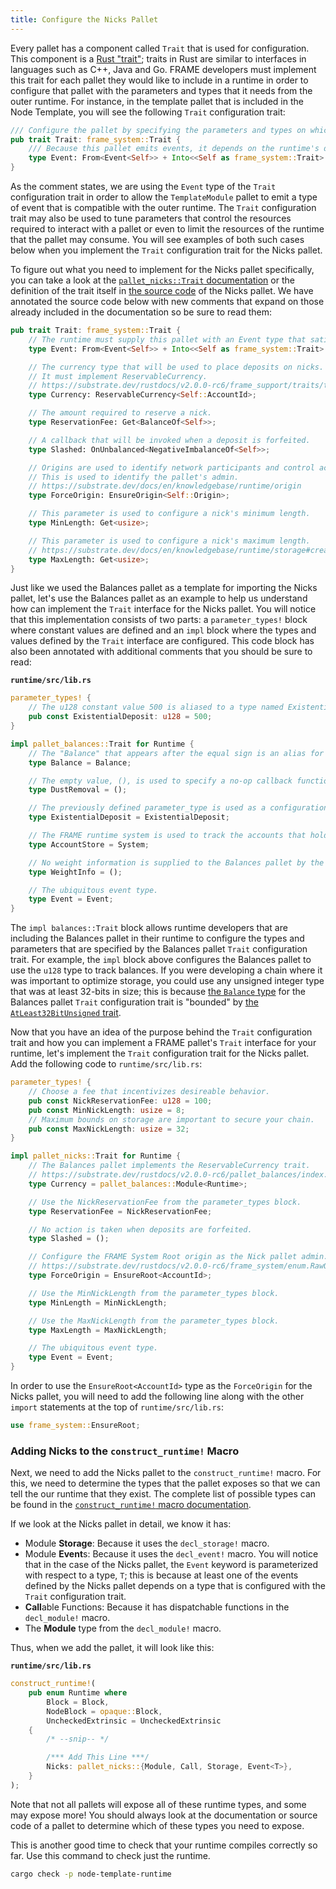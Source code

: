 ```yaml
---
title: Configure the Nicks Pallet
---
```


Every pallet has a component called `Trait` that is used for configuration. This component is a
[Rust "trait"](https://doc.rust-lang.org/book/ch10-02-traits.html); traits in Rust are similar to
interfaces in languages such as C++, Java and Go. FRAME developers must implement this trait for
each pallet they would like to include in a runtime in order to configure that pallet with the
parameters and types that it needs from the outer runtime. For instance, in the template pallet that
is included in the Node Template, you will see the following `Trait` configuration trait:

```rust
/// Configure the pallet by specifying the parameters and types on which it depends.
pub trait Trait: frame_system::Trait {
    /// Because this pallet emits events, it depends on the runtime's definition of an event.
    type Event: From<Event<Self>> + Into<<Self as frame_system::Trait>::Event>;
}
```

As the comment states, we are using the `Event` type of the `Trait` configuration trait in order to
allow the `TemplateModule` pallet to emit a type of event that is compatible with the outer runtime.
The `Trait` configuration trait may also be used to tune parameters that control the resources
required to interact with a pallet or even to limit the resources of the runtime that the pallet may
consume. You will see examples of both such cases below when you implement the `Trait` configuration
trait for the Nicks pallet.

To figure out what you need to implement for the Nicks pallet specifically, you can take a look at
the
[`pallet_nicks::Trait` documentation](https://substrate.dev/rustdocs/v2.0.0-rc6/pallet_nicks/trait.Trait.html)
or the definition of the trait itself in
[the source code](https://github.com/paritytech/substrate/blob/v2.0.0-rc6/frame/nicks/src/lib.rs) of
the Nicks pallet. We have annotated the source code below with new comments that expand on those
already included in the documentation so be sure to read them:

```rust
pub trait Trait: frame_system::Trait {
    // The runtime must supply this pallet with an Event type that satisfies the pallet's requirements.
    type Event: From<Event<Self>> + Into<<Self as frame_system::Trait>::Event>;

    // The currency type that will be used to place deposits on nicks.
    // It must implement ReservableCurrency.
    // https://substrate.dev/rustdocs/v2.0.0-rc6/frame_support/traits/trait.ReservableCurrency.html
    type Currency: ReservableCurrency<Self::AccountId>;

    // The amount required to reserve a nick.
    type ReservationFee: Get<BalanceOf<Self>>;

    // A callback that will be invoked when a deposit is forfeited.
    type Slashed: OnUnbalanced<NegativeImbalanceOf<Self>>;

    // Origins are used to identify network participants and control access.
    // This is used to identify the pallet's admin.
    // https://substrate.dev/docs/en/knowledgebase/runtime/origin
    type ForceOrigin: EnsureOrigin<Self::Origin>;

    // This parameter is used to configure a nick's minimum length.
    type MinLength: Get<usize>;

    // This parameter is used to configure a nick's maximum length.
    // https://substrate.dev/docs/en/knowledgebase/runtime/storage#create-bounds
    type MaxLength: Get<usize>;
}
```

Just like we used the Balances pallet as a template for importing the Nicks pallet, let's use the
Balances pallet as an example to help us understand how can implement the `Trait` interface for the
Nicks pallet. You will notice that this implementation consists of two parts: a `parameter_types!`
block where constant values are defined and an `impl` block where the types and values defined by
the `Trait` interface are configured. This code block has also been annotated with additional
comments that you should be sure to read:

**`runtime/src/lib.rs`**

```rust
parameter_types! {
    // The u128 constant value 500 is aliased to a type named ExistentialDeposit.
    pub const ExistentialDeposit: u128 = 500;
}

impl pallet_balances::Trait for Runtime {
    // The "Balance" that appears after the equal sign is an alias for the u128 type.
    type Balance = Balance;

    // The empty value, (), is used to specify a no-op callback function.
    type DustRemoval = ();

    // The previously defined parameter_type is used as a configuration parameter.
    type ExistentialDeposit = ExistentialDeposit;

    // The FRAME runtime system is used to track the accounts that hold balances.
    type AccountStore = System;

    // No weight information is supplied to the Balances pallet by the Node Template's runtime.
    type WeightInfo = ();

    // The ubiquitous event type.
    type Event = Event;
}
```

The `impl balances::Trait` block allows runtime developers that are including the Balances pallet in
their runtime to configure the types and parameters that are specified by the Balances pallet
`Trait` configuration trait. For example, the `impl` block above configures the Balances pallet to
use the `u128` type to track balances. If you were developing a chain where it was important to
optimize storage, you could use any unsigned integer type that was at least 32-bits in size; this is
because
[the `Balance` type](https://substrate.dev/rustdocs/v2.0.0-rc6/pallet_balances/trait.Trait.html#associatedtype.Balance)
for the Balances pallet `Trait` configuration trait is "bounded" by
[the `AtLeast32BitUnsigned` trait](https://substrate.dev/rustdocs/v2.0.0-rc6/sp_arithmetic/traits/trait.AtLeast32BitUnsigned.html).

Now that you have an idea of the purpose behind the `Trait` configuration trait and how you can
implement a FRAME pallet's `Trait` interface for your runtime, let's implement the `Trait`
configuration trait for the Nicks pallet. Add the following code to `runtime/src/lib.rs`:

```rust
parameter_types! {
    // Choose a fee that incentivizes desireable behavior.
    pub const NickReservationFee: u128 = 100;
    pub const MinNickLength: usize = 8;
    // Maximum bounds on storage are important to secure your chain.
    pub const MaxNickLength: usize = 32;
}

impl pallet_nicks::Trait for Runtime {
    // The Balances pallet implements the ReservableCurrency trait.
    // https://substrate.dev/rustdocs/v2.0.0-rc6/pallet_balances/index.html#implementations-2
    type Currency = pallet_balances::Module<Runtime>;

    // Use the NickReservationFee from the parameter_types block.
    type ReservationFee = NickReservationFee;

    // No action is taken when deposits are forfeited.
    type Slashed = ();

    // Configure the FRAME System Root origin as the Nick pallet admin.
    // https://substrate.dev/rustdocs/v2.0.0-rc6/frame_system/enum.RawOrigin.html#variant.Root
    type ForceOrigin = EnsureRoot<AccountId>;

    // Use the MinNickLength from the parameter_types block.
    type MinLength = MinNickLength;

    // Use the MaxNickLength from the parameter_types block.
    type MaxLength = MaxNickLength;

    // The ubiquitous event type.
    type Event = Event;
}
```

In order to use the `EnsureRoot<AccountId>` type as the `ForceOrigin` for the Nicks pallet, you will
need to add the following line along with the other `import` statements at the top of
`runtime/src/lib.rs`:

```rust
use frame_system::EnsureRoot;
```

### Adding Nicks to the `construct_runtime!` Macro

Next, we need to add the Nicks pallet to the `construct_runtime!` macro. For this, we need to
determine the types that the pallet exposes so that we can tell the our runtime that they exist. The
complete list of possible types can be found in the
[`construct_runtime!` macro documentation](https://substrate.dev/rustdocs/v2.0.0-rc6/frame_support/macro.construct_runtime.html).

If we look at the Nicks pallet in detail, we know it has:

- Module **Storage**: Because it uses the `decl_storage!` macro.
- Module **Event**s: Because it uses the `decl_event!` macro. You will notice that in the case of
  the Nicks pallet, the `Event` keyword is parameterized with respect to a type, `T`; this is
  because at least one of the events defined by the Nicks pallet depends on a type that is
  configured with the `Trait` configuration trait.
- **Call**able Functions: Because it has dispatchable functions in the `decl_module!` macro.
- The **Module** type from the `decl_module!` macro.

Thus, when we add the pallet, it will look like this:

**`runtime/src/lib.rs`**

```rust
construct_runtime!(
    pub enum Runtime where
        Block = Block,
        NodeBlock = opaque::Block,
        UncheckedExtrinsic = UncheckedExtrinsic
    {
        /* --snip-- */

        /*** Add This Line ***/
        Nicks: pallet_nicks::{Module, Call, Storage, Event<T>},
    }
);
```

Note that not all pallets will expose all of these runtime types, and some may expose more! You
should always look at the documentation or source code of a pallet to determine which of these types
you need to expose.

This is another good time to check that your runtime compiles correctly so far. Use this command to
check just the runtime.

```bash
cargo check -p node-template-runtime
```
